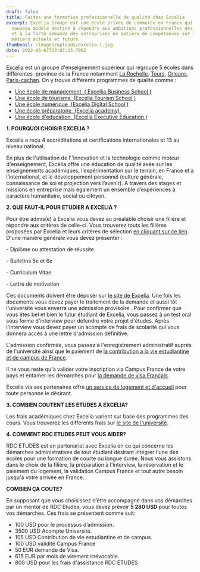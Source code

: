 ```yaml
---
draft: false
title: Faites une formation professionnelle de qualité chez Excelia
excerpt: Excelia Groupe est une école privée de commerce en France qui a créé un
  nouveau modèle destiné à répondre aux ambitions professionnelles des étudiants
  et à la forte demande des entreprises en matière de compétences sur les
  métiers actuels et futurs
thumbnail: /images/uploads/excelia-1.jpg
date: 2022-06-07T23:07:13.706Z
---
```

[Excelia](https://www.excelia-group.fr/) est un groupe d'enseignement supérieur qui regroupe 5 écoles dans différentes  province de la France notamment [La Rochelle](https://www.excelia-group.fr/a-propos-dexcelia/nos-campus/la-rochelle), [Tours](https://www.excelia-group.fr/a-propos-dexcelia/nos-campus/tours), [Orleans](https://www.excelia-group.fr/a-propos-dexcelia/nos-campus/orleans), [Paris-cachan](https://www.excelia-group.fr/a-propos-dexcelia/nos-campus/paris-cachan). On y trouve différents programmes de qualité comme :

* [Une école de management  ( Excellia Business School )](https://www.excelia-group.fr/a-propos-dexcelia/nos-ecoles/excelia-business-school)
* [Une école de tourisme  (Excelia Tourism School )](https://www.excelia-group.fr/a-propos-dexcelia/nos-ecoles/excelia-tourism-school)
* [Une école numérique  (Excelia Digital School )](https://www.excelia-group.fr/a-propos-dexcelia/nos-ecoles/excelia-digital-school)
* [Une école préparatoire  (Excelia academy) ](https://www.excelia-group.fr/a-propos-dexcelia/nos-ecoles/excelia-academy)
* [Une école d'éducation  (Excelia Executive Education )](https://www.excelia-group.fr/a-propos-dexcelia/nos-ecoles/excelia-executive-education)

**1. POURQUOI CHOISIR EXCELIA ?**

Excelia a reçu 4 accréditations et certifications internationales et 13 au niveau national. 

En plus de l'utilisation de l''innovation et la technologie comme moteur d'enseignement, Excelia offre une éducation de qualité axée sur les enseignements académiques, l’expérimentation sur le terrain, en France et à l’international, et le développement personnel (culture générale, connaissance de soi et projection vers l’avenir). A travers des stages et missions en entreprise mais également un ensemble d’expériences à caractère humanitaire, social ou citoyen. 

**2. QUE FAUT-IL POUR ETUDIER A EXCELIA ?**

Pour être admis(e) à Excelia vous devez au préalable choisir une filière et répondre aux critères de celle-ci. Vous trouverez touts les filières proposées par Excelia et leurs critères de sélection [en cliquant sur ce lien](https://www.excelia-group.fr/nos-formations). D'une manière générale vous devez présenter :

\- Diplôme ou attestation de réussite

\- Bulletins 5e et 6e

\- Curriculum Vitae

\- Lettre de motivation

Ces documents doivent être déposer sur [le site de Excelia](https://www.excelia-group.fr/admission-aux-formations). Une fois les documents vous devez payer le traitement de la demande et aussi tôt l'université vous enverra une admission provisoire . Pour confirmer que vous êtes bel et bien le futur étudiant de Excelia, vous passez à un test oral sous forme d'interview pour défendre votre projet d'études. Après l'interview vous devez payer un acompte de frais de scolarité qui vous donnera accès à une lettre d'admission définitive. 

L'admission confirmée, vous passez à l'enregistrement administratif auprès de l'université ainsi que le paiement de [la contribution a la vie estudiantine et de campus de France](https://cvec.etudiant.gouv.fr/).

Il ne vous reste qu'à valider votre inscription via Campus France de votre pays et entamer les démarches pour [la demande de visa Français](https://www.rdcetudes.com/guides/france/visa).

Excelia via ses partenaires offre [un service de logement et d'accueil](file:///C:/Users/lenovo/Downloads/WelcomePackage2022_FR+EN.pdf) pour toute personne le désirant.

**3. COMBIEN COUTENT LES ETUDES A EXCELIA?**

Les frais académiques chez Excelia varient sur base des programmes des cours. Vous trouverez les différents frais sur [le site de l'université](https://www.excelia-group.fr/services-aux-etudiants/etudiants-internationaux/candidater/frais-detudes).

**4. COMMENT RDC ETUDES PEUT VOUS AIDER?**

RDC ETUDES est en partenariat avec Excelia en ce qui concerne les démarches administratives de tout étudiant désirant intégrer l'une des écoles pour une formation de courte ou longue durée. Nous vous assistons dans le choix de la filière, la préparation à l'interview, la réservation et le paiement du logement, la validation Campus France et tout autre besoin jusqu'à votre arrivée en France. 

**COMBIEN ÇA COUTE?**

En supposant que vous choisissez d’être accompagné dans vos démarches par un mentor de RDC Etudes, vous devez prévoir **5 280 USD**  pour toutes vos démarches. Ces frais se présentent comme suit:

* 100 USD pour le processus d’admission.
* 3500 USD Acompte Université.
* 105 USD Contribution de vie estudiantine et de campus.
* 100 USD validité Campus France 
* 50 EUR demande de Visa.
* 615 EUR par mois de virement irrévocable.
* 800 USD pour les frais d'assistance RDC ETUDES